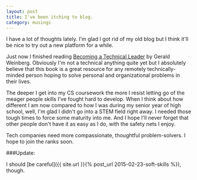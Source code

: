 ```yaml
---
layout: post
title: I've been itching to blog.
category: musings
---
```


I have a lot of thoughts lately. I'm glad I got rid of my old blog but I think it'll be nice to try out a new platform for a while.

Just now I finished reading [Becoming a Technical Leader](http://www.amazon.com/Becoming-Technical-Leader-Gerald-Weinberg-ebook/dp/B004J4VV3I/ref=tmm_kin_title_0?_encoding=UTF8&sr=8-1&qid=1413336480) by Gerald Weinberg. Obviously I'm not a technical anything quite yet but I absolutely believe that this book is a great resource for any remotely technically-minded person hoping to solve personal and organizational problems in their lives.

The deeper I get into my CS coursework the more I resist letting go of the meager people skills I've fought hard to develop. When I think about how different I am now compared to how I was during my senior year of high school, well, I'm glad I didn't go into a STEM field right away. I needed those tough times to force some maturity into me. And I hope I'll never forget that other people don't have it as easy as I do, with the safety nets I enjoy.

Tech companies need more compassionate, thoughtful problem-solvers. I hope to join the ranks soon.

###Update:

I should [be careful]({{ site.url }}{% post_url 2015-02-23-soft-skills %}), though.